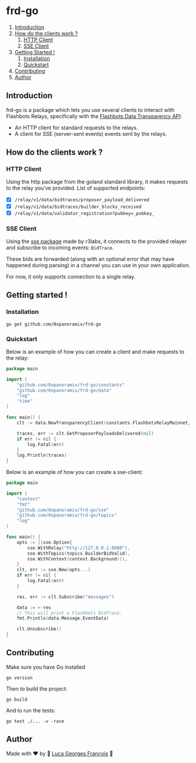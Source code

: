 # frd-go

1. [Introduction](#introduction)
2. [How do the clients work ?](#how-do-the-clients-work-)
    1. [HTTP Client](#http-client)
    2. [SSE Client](#sse-client)
3. [Getting Started !](#getting-started-)
    1. [Installation](#installation)
    2. [Quickstart](#quickstart)
4. [Contributing](#contributing)
5. [Author](#author)

## Introduction

frd-go is a package which lets you use several clients to interact with Flashbots Relays,
specifically with the [Flashbots Data Transparency API](https://flashbots.notion.site/Relay-API-Spec-5fb0819366954962bc02e81cb33840f5#38a21c8a40e64970904500eb7b373ea5):

- An HTTP client for standard requests to the relays.
- A client for SSE (server-sent events) events sent by the relays.

## How do the clients work ?

### HTTP Client
Using the http package from the goland standard library, it makes requests to the relay you've
provided.
List of supported endpoints:
- [x] `/relay/v1/data/bidtraces/proposer_payload_delivered`
- [x] `/relay/v1/data/bidtraces/builder_blocks_received`
- [x] `/relay/v1/data/validator_registration?pubkey=_pubkey_`

### SSE Client
Using the [sse package](https://github.com/r3labs/sse) made by r3labs, it connects to the
provided relayer and subscribe to incoming events: `BidTrace`.

These bids are forwarded (along with an optional error that may have happened during parsing) in a
channel you can use in your own application.

For now, it only supports connection to a single relay.

## Getting started !

### Installation

```shell
go get github.com/0xpanoramix/frd-go
```

### Quickstart

Below is an example of how you can create a client and make requests to the relay:
```go
package main

import (
	"github.com/0xpanoramix/frd-go/constants"
	"github.com/0xpanoramix/frd-go/data"
	"log"
	"time"
)

func main() {
	clt := data.NewTransparencyClient(constants.FlashbotsRelayMainnet, time.Second)

	traces, err := clt.GetProposerPayloadsDelivered(nil)
	if err != nil {
		log.Fatal(err)
	}
	log.Println(traces)
}
```

Below is an example of how you can create a sse-client:
```go
package main

import (
	"context"
	"fmt"
	"github.com/0xpanoramix/frd-go/sse"
	"github.com/0xpanoramix/frd-go/topics"
	"log"
)

func main() {
	opts := []sse.Option{
		sse.WithRelay("http://127.0.0.1:8080"),
		sse.WithTopics(topics.BuilderBidValid),
		sse.WithContext(context.Background()),
	}
	clt, err := sse.New(opts...)
	if err != nil {
		log.Fatal(err)
	}

	res, err := clt.Subscribe("messages")

	data := <-res
	// This will print a Flashbots BidTrace.
	fmt.Println(data.Message.EventData)

	clt.Unsubscribe()
}

```

## Contributing

Make sure you have Go installed
```shell
go version
```

Then to build the project:
```shell
go build
```

And to run the tests:
```shell
go test ./... -v -race
```

## Author

Made with ❤️ by 🤖 [Luca Georges François](https://github.com/0xpanoramix) 🤖